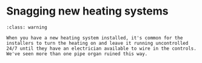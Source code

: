 # Snagging new heating systems

```{admonition} Pipe organs
:class: warning

When you have a new heating system installed, it's common for the installers to turn the heating on and leave it running uncontrolled 24/7 until they have an electrician available to wire in the controls.  We've seen more than one pipe organ ruined this way.

```